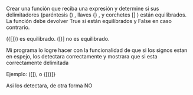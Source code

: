 Crear una función que reciba una expresión y determine si sus delimitadores (paréntesis () ,
llaves {} , y corchetes [] ) están equilibrados. La función debe devolver True si están
equilibrados y False en caso contrario.


({[]}) es equilibrado.
([)] no es equilibrado.


Mi programa lo logre hacer con la funcionalidad de que si los signos estan en espejo,
los detectara correctamente y mostrara que si esta correctamente delimitada


Ejemplo: ([]), o {[()]}

Asi los detectara, de otra forma NO

